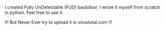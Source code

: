I created Fully UnDetectable (FUD) backdoor, I wrote it myself from scratch in python.
Feel free to use it.

!!! But Never Ever try to upload it in virustotal.com !!!

